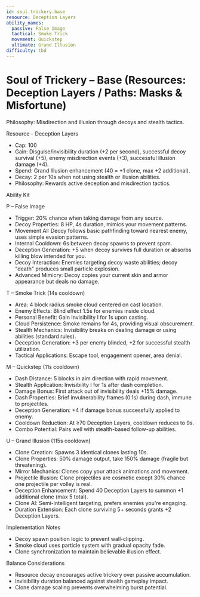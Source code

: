 ```yaml
---
id: soul.trickery.base
resource: Deception Layers
ability_names:
  passive: False Image
  tactical: Smoke Trick
  movement: Quickstep
  ultimate: Grand Illusion
difficulty: tbd
---
```


# Soul of Trickery – Base (Resources: Deception Layers / Paths: Masks & Misfortune)

Philosophy: Misdirection and illusion through decoys and stealth tactics.

Resource – Deception Layers
- Cap: 100
- Gain: Disguise/invisibility duration (+2 per second), successful decoy survival (+5), enemy misdirection events (+3), successful illusion damage (+4).
- Spend: Grand Illusion enhancement (40 = +1 clone, max +2 additional).
- Decay: 2 per 10s when not using stealth or illusion abilities.
- Philosophy: Rewards active deception and misdirection tactics.

Ability Kit

P – False Image
- Trigger: 20% chance when taking damage from any source.
- Decoy Properties: 8 HP, 4s duration, mimics your movement patterns.
- Movement AI: Decoy follows basic pathfinding toward nearest enemy, uses simple evasion patterns.
- Internal Cooldown: 6s between decoy spawns to prevent spam.
- Deception Generation: +5 when decoy survives full duration or absorbs killing blow intended for you.
- Decoy Interaction: Enemies targeting decoy waste abilities; decoy "death" produces small particle explosion.
- Advanced Mimicry: Decoy copies your current skin and armor appearance but deals no damage.

T – Smoke Trick (14s cooldown)
- Area: 4 block radius smoke cloud centered on cast location.
- Enemy Effects: Blind effect 1.5s for enemies inside cloud.
- Personal Benefit: Gain Invisibility I for 1s upon casting.
- Cloud Persistence: Smoke remains for 4s, providing visual obscurement.
- Stealth Mechanics: Invisibility breaks on dealing damage or using abilities (standard rules).
- Deception Generation: +3 per enemy blinded, +2 for successful stealth utilization.
- Tactical Applications: Escape tool, engagement opener, area denial.

M – Quickstep (11s cooldown)
- Dash Distance: 5 blocks in aim direction with rapid movement.
- Stealth Application: Invisibility I for 1s after dash completion.
- Damage Bonus: First attack out of invisibility deals +15% damage.
- Dash Properties: Brief invulnerability frames (0.1s) during dash, immune to projectiles.
- Deception Generation: +4 if damage bonus successfully applied to enemy.
- Cooldown Reduction: At ≥70 Deception Layers, cooldown reduces to 9s.
- Combo Potential: Pairs well with stealth-based follow-up abilities.

U – Grand Illusion (115s cooldown)
- Clone Creation: Spawns 3 identical clones lasting 10s.
- Clone Properties: 50% damage output, take 150% damage (fragile but threatening).
- Mirror Mechanics: Clones copy your attack animations and movement.
- Projectile Illusion: Clone projectiles are cosmetic except 30% chance one projectile per volley is real.
- Deception Enhancement: Spend 40 Deception Layers to summon +1 additional clone (max 5 total).
- Clone AI: Semi-intelligent targeting, prefers enemies you're engaging.
- Duration Extension: Each clone surviving 5+ seconds grants +2 Deception Layers.

Implementation Notes
- Decoy spawn position logic to prevent wall-clipping.
- Smoke cloud uses particle system with gradual opacity fade.
- Clone synchronization to maintain believable illusion effect.

Balance Considerations
- Resource decay encourages active trickery over passive accumulation.
- Invisibility duration balanced against stealth gameplay impact.
- Clone damage scaling prevents overwhelming burst potential.
